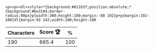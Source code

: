 `<p><p><dl><style>*{background:#611b3f;position:absolute;*{background:#be3184;border-radius:80px}p{width:300;height:180;margin:-88 192}p+p{margin:192-108}dl{margin:92 142;width:100;height:100`

| Characters | Score 🏆 | %   |
| ---------- | -------- | --- |
| 190        | 665.4    | 100 |
